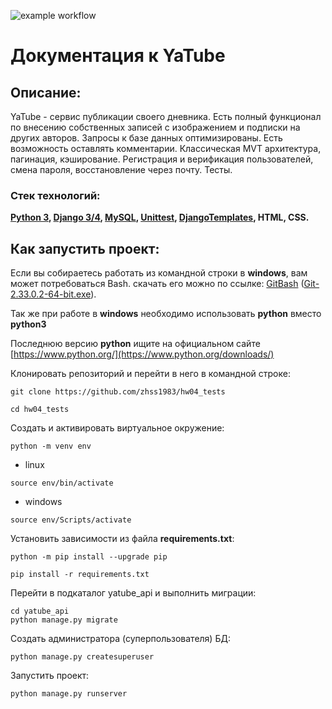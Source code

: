 ![example workflow](https://github.com/zhss1983/hw04_tests/actions/workflows/python-app.yml/badge.svg)

# Документация к YaTube


## Описание:

YaTube - сервис публикации своего дневника. Есть полный функционал по внесению
 собственных записей с изображением и подписки на других авторов. Запросы к базе
 данных оптимизированы. Есть возможность оставлять комментарии. Классическая MVT
 архитектура, пагинация, кэширование. Регистрация и верификация пользователей,
 смена пароля, восстановление через почту. Тесты.

### Стек технологий:

**[Python 3](https://www.python.org/downloads/), 
 [Django 3/4](https://docs.djangoproject.com/en/4.0/), 
 [MySQL](https://dev.mysql.com/doc/), 
 [Unittest](https://docs.djangoproject.com/en/dev/internals/contributing/writing-code/unit-tests/), 
 [DjangoTemplates](https://docs.djangoproject.com/en/4.0/topics/templates/), 
 HTML, 
 CSS.**

## Как запустить проект:

Если вы собираетесь работать из командной строки в **windows**, вам может
 потребоваться Bash. скачать его можно по ссылке:
 [GitBash](https://gitforwindows.org/) ([Git-2.33.0.2-64-bit.exe](https://github.com/git-for-windows/git/releases/download/v2.33.0.windows.2/Git-2.33.0.2-64-bit.exe)).

Так же при работе в **windows** необходимо использовать **python** вместо
 **python3**

Последнюю версию **python** ищите на официальном сайте
 [https://www.python.org/](https://www.python.org/downloads/)

Клонировать репозиторий и перейти в него в командной строке:

```
git clone https://github.com/zhss1983/hw04_tests
```

```
cd hw04_tests
```

Создать и активировать виртуальное окружение:

```
python -m venv env
```

- linux
```
source env/bin/activate
```
- windows
```
source env/Scripts/activate
```

Установить зависимости из файла **requirements.txt**:

```
python -m pip install --upgrade pip
```

```
pip install -r requirements.txt
```

Перейти в подкаталог yatube_api и выполнить миграции:

```
cd yatube_api
python manage.py migrate
```

Создать администратора (суперпользователя) БД:

```
python manage.py createsuperuser
```

Запустить проект:

```
python manage.py runserver
```

